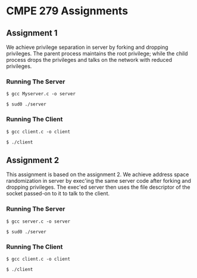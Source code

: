 # CMPE 279 Assignments


## Assignment 1

We achieve privilege separation in server by forking and dropping privileges. The parent process maintains the root privilege; while the child process drops the privileges and talks on the network with reduced privileges.

### Running The Server
`$ gcc Myserver.c -o server`

`$ sud0 ./server`

### Running The Client
`$ gcc client.c -o client`

`$ ./client`

## Assignment 2

This assignment is based on the assignment 2. We achieve address space randomization in server by exec'ing the same server code after forking and dropping privileges. The exec'ed server then uses the file descriptor of the socket passed-on to it to talk to the client.

### Running The Server
`$ gcc server.c -o server`

`$ sud0 ./server`

### Running The Client
`$ gcc client.c -o client`

`$ ./client`
